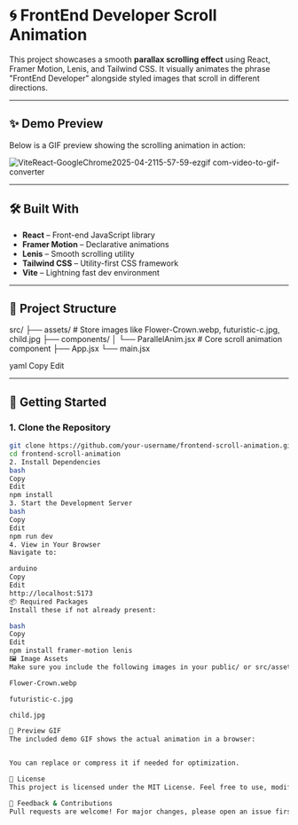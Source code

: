 # 🌀 FrontEnd Developer Scroll Animation

This project showcases a smooth **parallax scrolling effect** using React, Framer Motion, Lenis, and Tailwind CSS. It visually animates the phrase "FrontEnd Developer" alongside styled images that scroll in different directions.

---

## ✨ Demo Preview

Below is a GIF preview showing the scrolling animation in action:

![ViteReact-GoogleChrome2025-04-2115-57-59-ezgif com-video-to-gif-converter](https://github.com/user-attachments/assets/337ad0dc-fc18-492f-966b-e6a3d58b8599)


---

## 🛠 Built With

- **React** – Front-end JavaScript library
- **Framer Motion** – Declarative animations
- **Lenis** – Smooth scrolling utility
- **Tailwind CSS** – Utility-first CSS framework
- **Vite** – Lightning fast dev environment

---

## 📁 Project Structure

src/ ├── assets/ # Store images like Flower-Crown.webp, futuristic-c.jpg, child.jpg ├── components/ │ └── ParallelAnim.jsx # Core scroll animation component ├── App.jsx └── main.jsx

yaml
Copy
Edit

---

## 🚀 Getting Started

### 1. Clone the Repository

```bash
git clone https://github.com/your-username/frontend-scroll-animation.git
cd frontend-scroll-animation
2. Install Dependencies
bash
Copy
Edit
npm install
3. Start the Development Server
bash
Copy
Edit
npm run dev
4. View in Your Browser
Navigate to:

arduino
Copy
Edit
http://localhost:5173
📦 Required Packages
Install these if not already present:

bash
Copy
Edit
npm install framer-motion lenis
🖼 Image Assets
Make sure you include the following images in your public/ or src/assets/ folder:

Flower-Crown.webp

futuristic-c.jpg

child.jpg

📸 Preview GIF
The included demo GIF shows the actual animation in a browser:


You can replace or compress it if needed for optimization.

📄 License
This project is licensed under the MIT License. Feel free to use, modify, and share!

💬 Feedback & Contributions
Pull requests are welcome! For major changes, please open an issue first to discuss what you would like to change.
